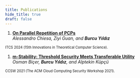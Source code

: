 ```yaml
---
title: Publications
hide_title: true
draft: false
---
```


1. [**On Parallel Repetition of PCPs**](https://eprint.iacr.org/2023/1714)   
*Alessandro Chiesa, Ziyi Guan, and **Burcu Yıldız***  
<sm  style="font-size: 0.8em;">
ITCS 2024 (15th Innovations in Theoretical Computer Science).
</sm>

1. [**m-Stability: Threshold Security Meets Transferable Utility**](https://eprint.iacr.org/2021/1317)   
*Osman Biçer, **Burcu Yıldız**, and Alptekin Küpçü*  
<sm style="font-size: 0.8em;">
CCSW 2021 (The ACM Cloud Computing Security Workshop 2021).
</sm>

